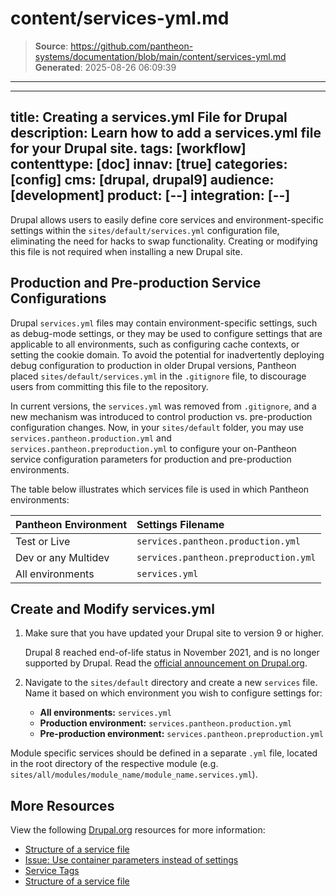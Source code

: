 # content/services-yml.md

> **Source**: https://github.com/pantheon-systems/documentation/blob/main/content/services-yml.md
> **Generated**: 2025-08-26 06:09:39

---

---
title: Creating a services.yml File for Drupal
description: Learn how to add a services.yml file for your Drupal site.
tags: [workflow]
contenttype: [doc]
innav: [true]
categories: [config]
cms: [drupal, drupal9]
audience: [development]
product: [--]
integration: [--]
---

Drupal allows users to easily define core services and environment-specific settings within the `sites/default/services.yml` configuration file, eliminating the need for hacks to swap functionality. Creating or modifying this file is not required when installing a new Drupal site.

## Production and Pre-production Service Configurations  

Drupal `services.yml` files may contain environment-specific settings, such as debug-mode settings, or they may be used to configure settings that are applicable to all environments, such as configuring cache contexts, or setting the cookie domain.  To avoid the potential for inadvertently deploying debug configuration to production in older Drupal versions, Pantheon placed `sites/default/services.yml` in the `.gitignore` file, to discourage users from committing this file to the repository.

In current versions, the `services.yml` was removed from `.gitignore`, and a new mechanism was introduced to control production vs. pre-production configuration changes. Now, in your `sites/default` folder, you may use `services.pantheon.production.yml` and `services.pantheon.preproduction.yml` to configure your on-Pantheon service configuration parameters for production and pre-production environments.  

The table below illustrates which services file is used in which Pantheon environments:

| Pantheon Environment | Settings Filename                     |
|:-------------------- |:------------------------------------- |
| Test or Live         | `services.pantheon.production.yml`    |
| Dev or any Multidev  | `services.pantheon.preproduction.yml` |
| All environments     | `services.yml`                        |


## Create and Modify services.yml

1.  Make sure that you have updated your Drupal site to version 9 or higher.

    <Alert title="Note"  type="info" >

    Drupal 8 reached end-of-life status in November 2021, and is no longer supported by Drupal. Read the [official announcement on Drupal.org](https://www.drupal.org/psa-2021-06-29).

    </Alert>

1. Navigate to the `sites/default` directory and create a new `services` file. Name it based on which environment you wish to configure settings for:

    - **All environments:** `services.yml`
    - **Production environment:** `services.pantheon.production.yml`
    - **Pre-production environment:** `services.pantheon.preproduction.yml`

<Alert title="Note" type="info">

Module specific services should be defined in a separate `.yml` file, located in the root directory of the respective module (e.g. `sites/all/modules/module_name/module_name.services.yml`).

</Alert>

## More Resources

View the following [Drupal.org](https://drupal.org) resources for more information:

- [Structure of a service file](https://www.drupal.org/docs/drupal-apis/services-and-dependency-injection/structure-of-a-service-file)
- [Issue: Use container parameters instead of settings](https://www.drupal.org/node/2251113)
- [Service Tags](https://www.drupal.org/node/2239393)
- [Structure of a service file](https://www.drupal.org/node/2194463)
